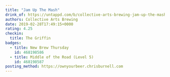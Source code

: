 ```yaml
---
title: "Jam Up The Mash"
drink_of: https://untappd.com/b/collective-arts-brewing-jam-up-the-mash/2429039
authors: Collective Arts Brewing
date: 2019-02-28T17:49:15+0000
rating: 4.25
checkin:
  title: The Griffin
badges:
  - title: New Brew Thursday
    id: 468198586
  - title: Middle of the Road (Level 5)
    id: 468198587
posting_method: https://ownyourbeer.chrisburnell.com
---
```

